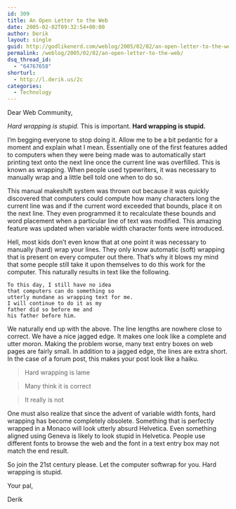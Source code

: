```yaml
---
id: 309
title: An Open Letter to the Web
date: 2005-02-02T09:32:54+00:00
author: Derik
layout: single
guid: http://godlikenerd.com/weblog/2005/02/02/an-open-letter-to-the-web/
permalink: /weblog/2005/02/02/an-open-letter-to-the-web/
dsq_thread_id:
  - "64767658"
shorturl:
  - http://l.derik.us/2c
categories:
  - Technology
---
```

Dear Web Community,

_Hard wrapping is stupid._ This is important. **Hard wrapping is stupid.**

I&#8217;m begging everyone to stop doing it. Allow me to be a bit pedantic for a moment and explain what I mean. Essentially one of the first features added to computers when they were being made was to automatically start printing text onto the next line once the current line was overfilled. This is known as wrapping. When people used typewriters, it was necessary to manually wrap and a little bell told one when to do so.

This manual makeshift system was thrown out because it was quickly discovered that computers could compute how many characters long the current line was and if the current word exceeded that bounds, place it on the next line. They even programmed it to recalculate these bounds and word placement when a particular line of text was modified. This amazing feature was updated when variable width character fonts were introduced.

Hell, most kids don&#8217;t even know that at one point it was necessary to manually (hard) wrap your lines. They only know automatic (soft) wrapping that is present on every computer out there. That&#8217;s why it blows my mind that some people still take it upon themselves to do this work for the computer. This naturally results in text like the following.

    To this day, I still have no idea
    that computers can do something so
    utterly mundane as wrapping text for me.
    I will continue to do it as my
    father did so before me and 
    his father before him.
    

We naturally end up with the above. The line lengths are nowhere close to correct. We have a nice jagged edge. It makes one look like a complete and utter moron. Making the problem worse, many text entry boxes on web pages are fairly small. In addition to a jagged edge, the lines are extra short. In the case of a forum post, this makes your post look like a haiku.

> Hard wrapping is lame
    
> Many think it is correct
    
> It really is not

One must also realize that since the advent of variable width fonts, hard wrapping has become completely obsolete. Something that is perfectly wrapped in a Monaco will look utterly absurd Helvetica. Even something aligned using Geneva is likely to look stupid in Helvetica. People use different fonts to browse the web and the font in a text entry box may not match the end result.

So join the 21st century please. Let the computer softwrap for you. Hard wrapping is stupid.

Your pal,
  
Derik